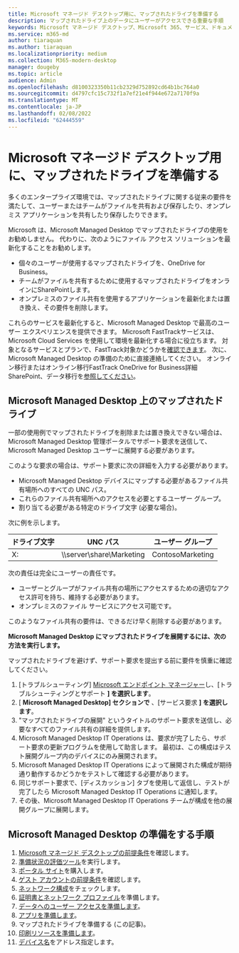 ```yaml
---
title: Microsoft マネージド デスクトップ用に、マップされたドライブを準備する
description: マップされたドライブ上のデータにユーザーがアクセスできる重要な手順
keywords: Microsoft マネージド デスクトップ、Microsoft 365、サービス、ドキュメント
ms.service: m365-md
author: tiaraquan
ms.author: tiaraquan
ms.localizationpriority: medium
ms.collection: M365-modern-desktop
manager: dougeby
ms.topic: article
audience: Admin
ms.openlocfilehash: d8100323350b11cb2329d752892cd64b1bc764a0
ms.sourcegitcommit: d4797cfc15c732f1a7ef21e4f944e672a7170f9a
ms.translationtype: MT
ms.contentlocale: ja-JP
ms.lasthandoff: 02/08/2022
ms.locfileid: "62444559"
---
```

# <a name="prepare-mapped-drives-for-microsoft-managed-desktop"></a>Microsoft マネージド デスクトップ用に、マップされたドライブを準備する

多くのエンタープライズ環境では、マップされたドライブに関する従来の要件を満たして、ユーザーまたはチームがファイルを共有および保存したり、オンプレミス アプリケーションを共有したり保存したりできます。

Microsoft は、Microsoft Managed Desktop でマップされたドライブの使用をお勧めしません。 代わりに、次のようにファイル アクセス ソリューションを最新化することをお勧めします。
  
- 個々のユーザーが使用するマップされたドライブを、OneDrive for Business。
- チームがファイルを共有するために使用するマップされたドライブをオンラインにSharePointします。
- オンプレミスのファイル共有を使用するアプリケーションを最新化または置き換え、その要件を削除します。
  
これらのサービスを最新化すると、Microsoft Managed Desktop で最高のユーザー エクスペリエンスを提供できます。 Microsoft FastTrackサービスは、Microsoft Cloud Services を使用して環境を最新化する場合に役立ちます。 対象となるサービスとプランで、FastTrack対象かどうかを[確認できます](/fasttrack/m365-eligible-services-and-plans)。 次に、Microsoft Managed Desktop の準備のために直接連絡してください。 オンライン移行またはオンライン移行FastTrack OneDrive for Business詳細SharePoint、データ移行を[参照してください](/fasttrack/o365-data-migration)。

## <a name="mapped-drives-on-microsoft-managed-desktop"></a>Microsoft Managed Desktop 上のマップされたドライブ

一部の使用例でマップされたドライブを削除または置き換えできない場合は、Microsoft Managed Desktop 管理ポータルでサポート要求を送信して、Microsoft Managed Desktop ユーザーに展開する必要があります。

このような要求の場合は、サポート要求に次の詳細を入力する必要があります。

- Microsoft Managed Desktop デバイスにマップする必要があるファイル共有場所へのすべての UNC パス。
- これらのファイル共有場所へのアクセスを必要とするユーザー グループ。
- 割り当てる必要がある特定のドライブ文字 (必要な場合)。

次に例を示します。

| ドライブ文字 | UNC パス | ユーザー グループ |
|--------------|----------|------------|
| X:  | \\\server\share\Marketing | ContosoMarketing |

次の責任は完全にユーザーの責任です。

- ユーザーとグループがファイル共有の場所にアクセスするための適切なアクセス許可を持ち、維持する必要があります。
- オンプレミスのファイル サービスにアクセス可能です。

このようなファイル共有の要件は、できるだけ早く削除する必要があります。

**Microsoft Managed Desktop にマップされたドライブを展開するには、次の方法を実行します。**

マップされたドライブを避けず、サポート要求を提出する前に要件を慎重に確認してください。

1. [トラブルシューティング] [Microsoft エンドポイント マネージャー](https://endpoint.microsoft.com/)し、[トラブルシューティングとサポート **] を選択します**。
1. [ **Microsoft Managed Desktop] セクションで** 、[サービス要求 **] を選択します**。
1. "マップされたドライブの展開" というタイトルのサポート要求を送信し、必要なすべてのファイル共有の詳細を提供します。  
1. Microsoft Managed Desktop IT Operations は、要求が完了したら、サポート要求の更新プログラムを使用して助言します。 最初は、この構成はテスト展開グループ内のデバイスにのみ展開されます。  
1. Microsoft Managed Desktop IT Operations によって展開された構成が期待通り動作するかどうかをテストして確認する必要があります。
1. 同じサポート要求で、[ディスカッション] タブを使用して返信し、テストが完了したら Microsoft Managed Desktop IT Operations に通知します。  
1. その後、Microsoft Managed Desktop IT Operations チームが構成を他の展開グループに展開します。

## <a name="steps-to-get-ready-for-microsoft-managed-desktop"></a>Microsoft Managed Desktop の準備をする手順

1. [Microsoft マネージド デスクトップの前提条件](prerequisites.md)を確認します。
1. [準備状況の評価ツール](readiness-assessment-tool.md)を実行します。
1. [ポータル サイト](../get-started/company-portal.md)を購入します。
1. [ゲスト アカウントの前提条件](guest-accounts.md)を確認します。
1. [ネットワーク構成](network.md)をチェックします。
1. [証明書とネットワーク プロファイル](certs-wifi-lan.md)を準備します。
1. [データへのユーザー アクセスを準備します](authentication.md)。
1. [アプリを準備します](apps.md)。
1. マップされたドライブを準備する (この記事)。
1. [印刷リソースを準備します](printing.md)。
1. [デバイス名](address-device-names.md)をアドレス指定します。
